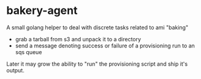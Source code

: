 # bakery-agent

A small golang helper to deal with  discrete tasks related to ami "baking"

- grab a tarball from s3 and unpack it to a directory
- send a message denoting success or failure of a provisioning run to an sqs queue

Later it may grow the ability to "run" the provisioning script and ship it's output.
